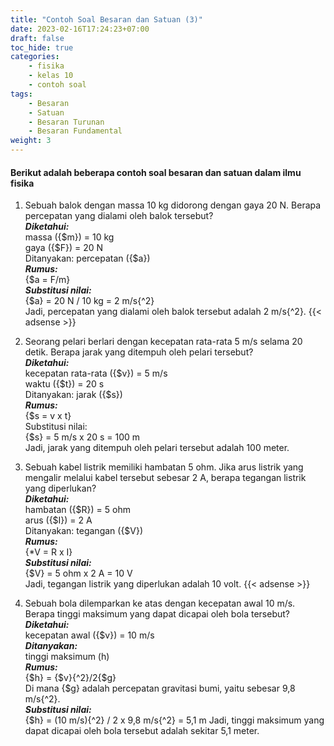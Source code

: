```yaml
---
title: "Contoh Soal Besaran dan Satuan (3)"
date: 2023-02-16T17:24:23+07:00
draft: false
toc_hide: true
categories:
    - fisika
    - kelas 10
    - contoh soal
tags:
    - Besaran
    - Satuan
    - Besaran Turunan
    - Besaran Fundamental
weight: 3
---
```


#### Berikut adalah beberapa contoh soal besaran dan satuan dalam ilmu fisika

1. Sebuah balok dengan massa 10 kg didorong dengan gaya 20 N. Berapa percepatan yang dialami oleh balok tersebut?\
***Diketahui:***\
massa ({$m}) = 10 kg\
gaya ({$F}) = 20 N\
Ditanyakan: percepatan ({$a})\
***Rumus:***\
{$a = F/m}\
***Substitusi nilai:***\
{$a} = 20 N / 10 kg = 2 m/s{^2}\
Jadi, percepatan yang dialami oleh balok tersebut adalah 2 m/s{^2}.
{{< adsense >}}
2. Seorang pelari berlari dengan kecepatan rata-rata 5 m/s selama 20 detik. Berapa jarak yang ditempuh oleh pelari tersebut?\
***Diketahui:***\
kecepatan rata-rata ({$v}) = 5 m/s\
waktu ({$t}) = 20 s\
Ditanyakan: jarak ({$s})\
***Rumus:***\
{$s = v x t}\
Substitusi nilai:\
{$s} = 5 m/s x 20 s = 100 m\
Jadi, jarak yang ditempuh oleh pelari tersebut adalah 100 meter.

3. Sebuah kabel listrik memiliki hambatan 5 ohm. Jika arus listrik yang mengalir melalui kabel tersebut sebesar 2 A, berapa tegangan listrik yang diperlukan?\
***Diketahui:***\
hambatan ({$R}) = 5 ohm\
arus ({$I}) = 2 A\
Ditanyakan: tegangan ({$V})\
***Rumus:***\
{*V = R x I}\
***Substitusi nilai:***\
{$V} = 5 ohm x 2 A = 10 V\
Jadi, tegangan listrik yang diperlukan adalah 10 volt.
{{< adsense >}}
4. Sebuah bola dilemparkan ke atas dengan kecepatan awal 10 m/s. Berapa tinggi maksimum yang dapat dicapai oleh bola tersebut?\
***Diketahui:***\
kecepatan awal ({$v}) = 10 m/s\
***Ditanyakan:***\
tinggi maksimum (h)\
***Rumus:***\
{$h} = {$v}{^2}/2{$g}\
Di mana {$g} adalah percepatan gravitasi bumi, yaitu sebesar 9,8 m/s{^2}.\
***Substitusi nilai:***\
{$h} = (10 m/s){^2} / 2 x 9,8 m/s{^2} = 5,1 m
Jadi, tinggi maksimum yang dapat dicapai oleh bola tersebut adalah sekitar 5,1 meter.

